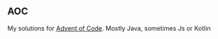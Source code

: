## AOC

My solutions for [Advent of Code](https://adventofcode.com). Mostly Java, sometimes Js or Kotlin
